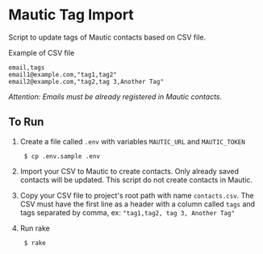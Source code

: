 # Mautic Tag Import

Script to update tags of Mautic contacts based on CSV file.

Example of CSV file
```
email,tags
email1@example.com,"tag1,tag2"
email2@example.com,"tag2,tag 3,Another Tag"
```

*Attention: Emails must be already registered in Mautic contacts.*

## To Run

1. Create a file called `.env` with variables `MAUTIC_URL` and `MAUTIC_TOKEN`

        $ cp .env.sample .env


2. Import your CSV to Mautic to create contacts. Only already saved contacts will be updated. This script do not create contacts in Mautic.


3. Copy your CSV file to project's root path with name `contacts.csv`. The CSV must have the first line as a header with a column called `tags` and tags separated by comma, ex: `"tag1,tag2, tag 3, Another Tag"`


4. Run rake

        $ rake 